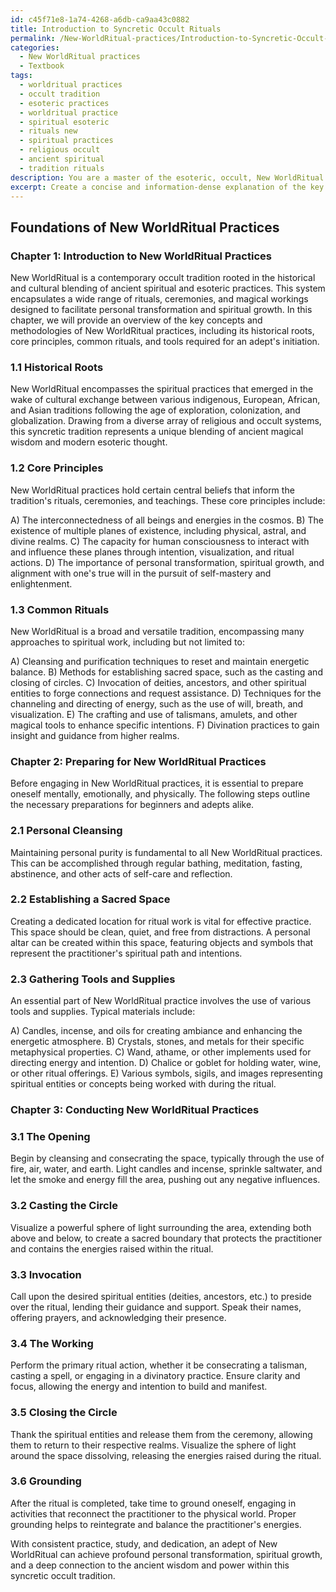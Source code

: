 ```yaml
---
id: c45f71e8-1a74-4268-a6db-ca9aa43c0882
title: Introduction to Syncretic Occult Rituals
permalink: /New-WorldRitual-practices/Introduction-to-Syncretic-Occult-Rituals/
categories:
  - New WorldRitual practices
  - Textbook
tags:
  - worldritual practices
  - occult tradition
  - esoteric practices
  - worldritual practice
  - spiritual esoteric
  - rituals new
  - spiritual practices
  - religious occult
  - ancient spiritual
  - tradition rituals
description: You are a master of the esoteric, occult, New WorldRitual practices and education, you have written many textbooks on the subject in ways that provide students with rich and deep understanding of the subject. You are being asked to write textbook-like sections on a topic and you do it with full context, explainability, and reliability in accuracy to the true facts of the topic at hand, in a textbook style that a student would easily be able to learn from, in a rich, engaging, and contextual way. Always include relevant context (such as formulas and history), related concepts, and in a way that someone can gain deep insights from.
excerpt: Create a concise and information-dense explanation of the key concepts and methodologies in New WorldRitual practices, suitable for a grimoire, lesson, spellbook, or treatise. Focus on providing readers with in-depth knowledge on the history, core principles, common rituals, and tools associated with this occult tradition, as well as proper steps for preparing and conducting these rituals for initiates to gain deep insights and understanding.
---
```


## Foundations of New WorldRitual Practices

### Chapter 1: Introduction to New WorldRitual Practices

New WorldRitual is a contemporary occult tradition rooted in the historical and cultural blending of ancient spiritual and esoteric practices. This system encapsulates a wide range of rituals, ceremonies, and magical workings designed to facilitate personal transformation and spiritual growth. In this chapter, we will provide an overview of the key concepts and methodologies of New WorldRitual practices, including its historical roots, core principles, common rituals, and tools required for an adept's initiation.

### 1.1 Historical Roots

New WorldRitual encompasses the spiritual practices that emerged in the wake of cultural exchange between various indigenous, European, African, and Asian traditions following the age of exploration, colonization, and globalization. Drawing from a diverse array of religious and occult systems, this syncretic tradition represents a unique blending of ancient magical wisdom and modern esoteric thought.

### 1.2 Core Principles

New WorldRitual practices hold certain central beliefs that inform the tradition's rituals, ceremonies, and teachings. These core principles include:

A) The interconnectedness of all beings and energies in the cosmos.
B) The existence of multiple planes of existence, including physical, astral, and divine realms.
C) The capacity for human consciousness to interact with and influence these planes through intention, visualization, and ritual actions.
D) The importance of personal transformation, spiritual growth, and alignment with one's true will in the pursuit of self-mastery and enlightenment.

### 1.3 Common Rituals

New WorldRitual is a broad and versatile tradition, encompassing many approaches to spiritual work, including but not limited to:

A) Cleansing and purification techniques to reset and maintain energetic balance.
B) Methods for establishing sacred space, such as the casting and closing of circles.
C) Invocation of deities, ancestors, and other spiritual entities to forge connections and request assistance.
D) Techniques for the channeling and directing of energy, such as the use of will, breath, and visualization.
E) The crafting and use of talismans, amulets, and other magical tools to enhance specific intentions.
F) Divination practices to gain insight and guidance from higher realms.

### Chapter 2: Preparing for New WorldRitual Practices

Before engaging in New WorldRitual practices, it is essential to prepare oneself mentally, emotionally, and physically. The following steps outline the necessary preparations for beginners and adepts alike.

### 2.1 Personal Cleansing

Maintaining personal purity is fundamental to all New WorldRitual practices. This can be accomplished through regular bathing, meditation, fasting, abstinence, and other acts of self-care and reflection.

### 2.2 Establishing a Sacred Space

Creating a dedicated location for ritual work is vital for effective practice. This space should be clean, quiet, and free from distractions. A personal altar can be created within this space, featuring objects and symbols that represent the practitioner's spiritual path and intentions.

### 2.3 Gathering Tools and Supplies

An essential part of New WorldRitual practice involves the use of various tools and supplies. Typical materials include:

A) Candles, incense, and oils for creating ambiance and enhancing the energetic atmosphere.
B) Crystals, stones, and metals for their specific metaphysical properties.
C) Wand, athame, or other implements used for directing energy and intention.
D) Chalice or goblet for holding water, wine, or other ritual offerings.
E) Various symbols, sigils, and images representing spiritual entities or concepts being worked with during the ritual.

### Chapter 3: Conducting New WorldRitual Practices

### 3.1 The Opening

Begin by cleansing and consecrating the space, typically through the use of fire, air, water, and earth. Light candles and incense, sprinkle saltwater, and let the smoke and energy fill the area, pushing out any negative influences.

### 3.2 Casting the Circle

Visualize a powerful sphere of light surrounding the area, extending both above and below, to create a sacred boundary that protects the practitioner and contains the energies raised within the ritual.

### 3.3 Invocation

Call upon the desired spiritual entities (deities, ancestors, etc.) to preside over the ritual, lending their guidance and support. Speak their names, offering prayers, and acknowledging their presence.

### 3.4 The Working

Perform the primary ritual action, whether it be consecrating a talisman, casting a spell, or engaging in a divinatory practice. Ensure clarity and focus, allowing the energy and intention to build and manifest.

### 3.5 Closing the Circle

Thank the spiritual entities and release them from the ceremony, allowing them to return to their respective realms. Visualize the sphere of light around the space dissolving, releasing the energies raised during the ritual.

### 3.6 Grounding

After the ritual is completed, take time to ground oneself, engaging in activities that reconnect the practitioner to the physical world. Proper grounding helps to reintegrate and balance the practitioner's energies.

With consistent practice, study, and dedication, an adept of New WorldRitual can achieve profound personal transformation, spiritual growth, and a deep connection to the ancient wisdom and power within this syncretic occult tradition.
